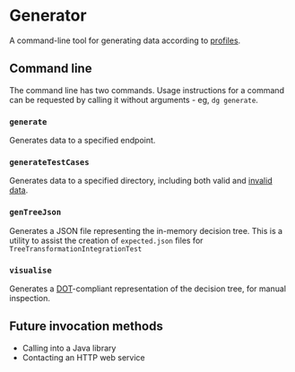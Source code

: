 # Generator

A command-line tool for generating data according to [profiles](../docs/Profiles.md).

## Command line

The command line has two commands. Usage instructions for a command can be requested by calling it without arguments - eg, `dg generate`.

### `generate`

Generates data to a specified endpoint.

### `generateTestCases`

Generates data to a specified directory, including both valid and [invalid data](./docs/DeliberateViolation.md).

### `genTreeJson`

Generates a JSON file representing the in-memory decision tree.  This is a utility to assist the creation of `expected.json` files for `TreeTransformationIntegrationTest`

### `visualise`

Generates a [DOT](https://en.wikipedia.org/wiki/DOT_(graph_description_language))-compliant representation of the decision tree, for manual inspection.

## Future invocation methods

* Calling into a Java library
* Contacting an HTTP web service
